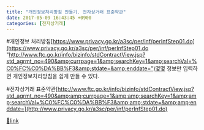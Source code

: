 ```yaml
---
title: "개인정보처리방침 만들기. 전자상거래 표준약관"
date: 2017-05-09 16:43:45 +0900
categories: [전자상거래]
---
```


#개인정보 처리방침[https://www.privacy.go.kr/a3sc/per/inf/perInfStep01.do](https://www.privacy.go.kr/a3sc/per/inf/perInfStep01.do "http://www.ftc.go.kr/info/bizinfo/stdContractView.jsp?std_agrmt_no=490&amp;currpage=1&amp;searchKey=1&amp;searchVal=%C0%FC%C0%DA%BB%F3&amp;stdate=&amp;enddate=")몇몇 정보만 입력하면 개인정보처리방침을 쉽게 만들 수 있다.  
  
  
  
#전자상거래 표준약관[http://www.ftc.go.kr/info/bizinfo/stdContractView.jsp?std_agrmt_no=490&amp;amp;currpage=1&amp;amp;searchKey=1&amp;amp;searchVal=%C0%FC%C0%DA%BB%F3&amp;amp;stdate=&amp;amp;enddate=](http://www.privacy.go.kr/a3sc/per/inf/perInfStep01.do)  



[🔗link](http://www.mins01.com/mh/tech/read/1075)